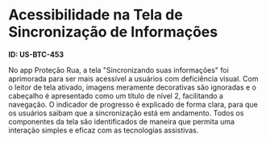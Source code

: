 # Acessibilidade na Tela de Sincronização de Informações

**ID: US-BTC-453**

No app Proteção Rua, a tela "Sincronizando suas informações" foi aprimorada para ser mais acessível a usuários com deficiência visual. Com o leitor de tela ativado, imagens meramente decorativas são ignoradas e o cabeçalho é apresentado como um título de nível 2, facilitando a navegação. O indicador de progresso é explicado de forma clara, para que os usuários saibam que a sincronização está em andamento. Todos os componentes da tela são identificados de maneira que permita uma interação simples e eficaz com as tecnologias assistivas.